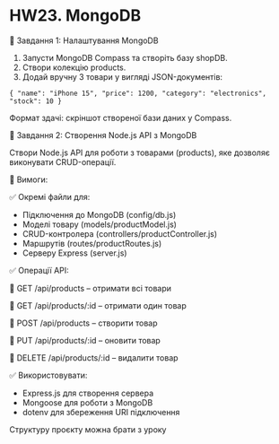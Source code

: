 # HW23. MongoDB

🔹 Завдання 1: Налаштування MongoDB
1. Запусти MongoDB Compass та створіть базу shopDB.
2. Створи колекцію products.
3. Додай вручну 3 товари у вигляді JSON-документів:

`{
"name": "iPhone 15",
"price": 1200,
"category": "electronics",
"stock": 10
}`

Формат здачі: скріншот створеної бази даних у Compass.

🔹 Завдання 2: Створення Node.js API з MongoDB

Створи Node.js API для роботи з товарами (products), яке дозволяє виконувати CRUD-операції.

📌 Вимоги:

✅ Окремі файли для:

* Підключення до MongoDB (config/db.js)
* Моделі товару (models/productModel.js)
* CRUD-контролера (controllers/productController.js)
* Маршрутів (routes/productRoutes.js)
* Серверу Express (server.js)

✅ Операції API:

🔹 GET /api/products – отримати всі товари

🔹 GET /api/products/:id – отримати один товар

🔹 POST /api/products – створити товар

🔹 PUT /api/products/:id – оновити товар

🔹 DELETE /api/products/:id – видалити товар

✅ Використовувати:

* Express.js для створення сервера
* Mongoose для роботи з MongoDB
* dotenv для збереження URI підключення

Структуру проєкту можна брати з уроку
